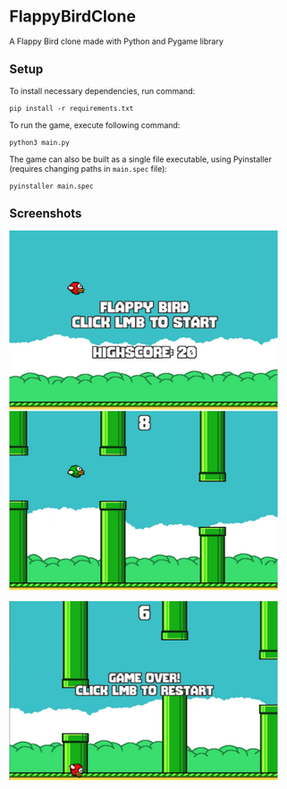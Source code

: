 # FlappyBirdClone

A Flappy Bird clone made with Python and Pygame library

## Setup
To install necessary dependencies, run command:
```
pip install -r requirements.txt
```
To run the game, execute following command:
```
python3 main.py
```
The game can also be built as a single file executable, using Pyinstaller (requires changing paths in ```main.spec``` file):
```
pyinstaller main.spec
```

## Screenshots
<p float="left">
  <img src="/screenshots/menu.jpg" width="480" height="320" />
  &nbsp;&nbsp;
  <img src="/screenshots/gameplay.jpg" width="480" height="320" />
  <br/><br/>
  <img src="/screenshots/game_over.jpg" width="480" height="320" />
</p>
